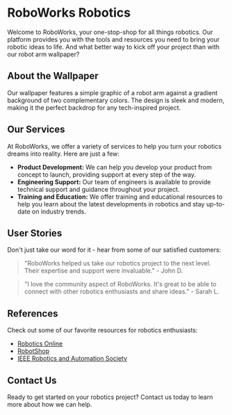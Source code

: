 <!--font:Cinzel Decorative-->

# RoboWorks Robotics

Welcome to RoboWorks, your one-stop-shop for all things robotics. Our platform provides you with the tools and resources you need to bring your robotic ideas to life. And what better way to kick off your project than with our robot arm wallpaper?

## About the Wallpaper

Our wallpaper features a simple graphic of a robot arm against a gradient background of two complementary colors. The design is sleek and modern, making it the perfect backdrop for any tech-inspired project.

## Our Services

At RoboWorks, we offer a variety of services to help you turn your robotics dreams into reality. Here are just a few:

- **Product Development:** We can help you develop your product from concept to launch, providing support at every step of the way.
- **Engineering Support:** Our team of engineers is available to provide technical support and guidance throughout your project.
- **Training and Education:** We offer training and educational resources to help you learn about the latest developments in robotics and stay up-to-date on industry trends.

## User Stories

Don't just take our word for it - hear from some of our satisfied customers:

> "RoboWorks helped us take our robotics project to the next level. Their expertise and support were invaluable." - John D.

> "I love the community aspect of RoboWorks. It's great to be able to connect with other robotics enthusiasts and share ideas." - Sarah L.

## References

Check out some of our favorite resources for robotics enthusiasts:

- [Robotics Online](#)
- [RobotShop](#)
- [IEEE Robotics and Automation Society](#)

## Contact Us

Ready to get started on your robotics project? Contact us today to learn more about how we can help.

<!--

Write me content for website with wallpaper which alt text is:

"A wallpaper with a simple graphic of a robot arm, against a gradient background of two complementary colors."

The name/title of the page should not be 1:1 copy of the alt text but rather a real content of the website which is using this wallpaper.

- Use markdown format 
- Start with heading
- Heading should be short and concise
- The content should look like a real website 
- The website should not be about the wallpaper, wallpaper is just a related background
- Heading should be contain work "wallpaper" or "background"
- Include real sections like references, contact, user stories, etc. use things relevant to the page purpose.
- Feel free to use structure like headings, bullets, numbering, blockquotes, paragraphs, horizontal lines, etc.
- You can use formatting like bold or _italic_
- You can include UTF-8 emojis
- Links should be only #hash anchors (and you can refer to the document itself)
- Do not include images


---


# RoboWorks: Empowering Your Robotics Projects

Welcome to RoboWorks, your one-stop-shop for all things robotics. Our platform provides you with the tools and resources you need to bring your robotic ideas to life. And what better way to kick off your project than with our robot arm wallpaper?

## About the Wallpaper

Our wallpaper features a simple graphic of a robot arm against a gradient background of two complementary colors. The design is sleek and modern, making it the perfect backdrop for any tech-inspired project.

## Our Services

At RoboWorks, we offer a variety of services to help you turn your robotics dreams into reality. Here are just a few:

- **Product Development:** We can help you develop your product from concept to launch, providing support at every step of the way.
- **Engineering Support:** Our team of engineers is available to provide technical support and guidance throughout your project.
- **Training and Education:** We offer training and educational resources to help you learn about the latest developments in robotics and stay up-to-date on industry trends.

## User Stories

Don't just take our word for it - hear from some of our satisfied customers:

> "RoboWorks helped us take our robotics project to the next level. Their expertise and support were invaluable." - John D.

> "I love the community aspect of RoboWorks. It's great to be able to connect with other robotics enthusiasts and share ideas." - Sarah L.

## References

Check out some of our favorite resources for robotics enthusiasts:

- [Robotics Online](#)
- [RobotShop](#)
- [IEEE Robotics and Automation Society](#)

## Contact Us

Ready to get started on your robotics project? Contact us today to learn more about how we can help.

-->
